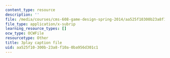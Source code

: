 ```yaml
---
content_type: resource
description: ''
file: /media/courses/cms-608-game-design-spring-2014/aa525f10300b23a8f10a0ba956d301c1_1506649.srt
file_type: application/x-subrip
learning_resource_types: []
ocw_type: OCWFile
resourcetype: Other
title: 3play caption file
uid: aa525f10-300b-23a8-f10a-0ba956d301c1
---
```

